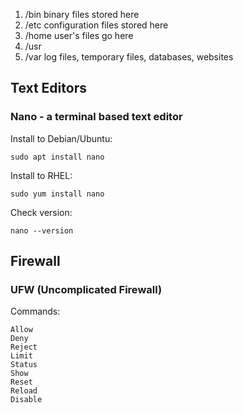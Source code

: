 1. /bin binary files stored here
2. /etc configuration files stored here
3. /home user's files go here  
4. /usr 
5. /var log files, temporary files, databases, websites

## Text Editors

### Nano - a terminal based text editor

Install to Debian/Ubuntu:
```
sudo apt install nano
```
Install to RHEL:
```
sudo yum install nano
```
Check version:
```
nano --version
```

## Firewall

### UFW (Uncomplicated Firewall)

Commands:
```
Allow
Deny
Reject
Limit
Status
Show
Reset
Reload
Disable
```
